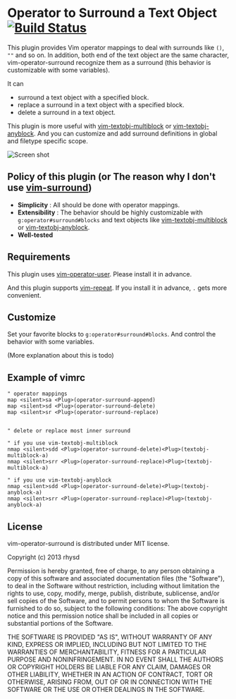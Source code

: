 Operator to Surround a Text Object [![Build Status](https://travis-ci.org/rhysd/vim-operator-surround.png?branch=master)](https://travis-ci.org/rhysd/vim-operator-surround)
==================================

This plugin provides Vim operator mappings to deal with surrounds like `()`, `""` and so on.
In addition, both end of the text object are the same character, vim-operator-surround recognize them as a surround (this behavior is customizable with some variables).

It can
- surround a text object with a specified block.
- replace a surround in a text object with a specified block.
- delete a surround in a text object.

This plugin is more useful with [vim-textobj-multiblock](https://github.com/osyo-manga/vim-textobj-multiblock) or [vim-textobj-anyblock](https://github.com/rhysd/vim-textobj-anyblock).
And you can customize and add surround definitions in global and filetype specific scope.

![Screen shot](http://gifzo.net/BV5L18BxT86.gif)


## Policy of this plugin (or The reason why I don't use [vim-surround](https://github.com/tpope/vim-surround))

- **Simplicity** : All should be done with operator mappings.
- **Extensibility** : The behavior should be highly customizable with `g:operator#surround#blocks` and text objects like [vim-textobj-multiblock](https://github.com/osyo-manga/vim-textobj-multiblock) or [vim-textobj-anyblock](https://github.com/rhysd/vim-textobj-anyblock).
- **Well-tested**


## Requirements

This plugin uses [vim-operator-user](https://github.com/kana/vim-operator-user). Please install it in advance.

And this plugin supports [vim-repeat](https://github.com/tpope/vim-repeat/blob/master/autoload/repeat.vim). If you install it in advance, `.` gets more convenient.

## Customize

Set your favorite blocks to `g:operator#surround#blocks`. And control the behavior with some variables.

(More explanation about this is todo)


## Example of vimrc

```vim
" operator mappings
map <silent>sa <Plug>(operator-surround-append)
map <silent>sd <Plug>(operator-surround-delete)
map <silent>sr <Plug>(operator-surround-replace)


" delete or replace most inner surround

" if you use vim-textobj-multiblock
nmap <silent>sdd <Plug>(operator-surround-delete)<Plug>(textobj-multiblock-a)
nmap <silent>srr <Plug>(operator-surround-replace)<Plug>(textobj-multiblock-a)

" if you use vim-textobj-anyblock
nmap <silent>sdd <Plug>(operator-surround-delete)<Plug>(textobj-anyblock-a)
nmap <silent>srr <Plug>(operator-surround-replace)<Plug>(textobj-anyblock-a)
```

## License

vim-operator-surround is distributed under MIT license.

  Copyright (c) 2013 rhysd

  Permission is hereby granted, free of charge, to any person obtaining
  a copy of this software and associated documentation files (the
  "Software"), to deal in the Software without restriction, including
  without limitation the rights to use, copy, modify, merge, publish,
  distribute, sublicense, and/or sell copies of the Software, and to
  permit persons to whom the Software is furnished to do so, subject to
  the following conditions:
  The above copyright notice and this permission notice shall be
  included in all copies or substantial portions of the Software.

  THE SOFTWARE IS PROVIDED "AS IS", WITHOUT WARRANTY OF ANY KIND,
  EXPRESS OR IMPLIED, INCLUDING BUT NOT LIMITED TO THE WARRANTIES OF
  MERCHANTABILITY, FITNESS FOR A PARTICULAR PURPOSE AND NONINFRINGEMENT.
  IN NO EVENT SHALL THE AUTHORS OR COPYRIGHT HOLDERS BE LIABLE FOR ANY
  CLAIM, DAMAGES OR OTHER LIABILITY, WHETHER IN AN ACTION OF CONTRACT,
  TORT OR OTHERWISE, ARISING FROM, OUT OF OR IN CONNECTION WITH THE
  SOFTWARE OR THE USE OR OTHER DEALINGS IN THE SOFTWARE.

